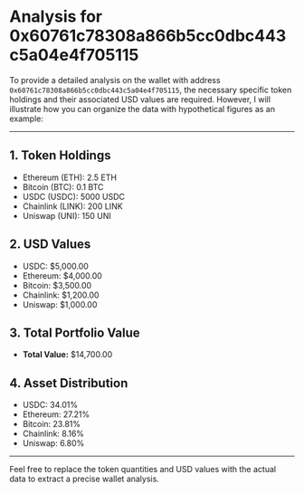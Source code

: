 # Analysis for 0x60761c78308a866b5cc0dbc443c5a04e4f705115

To provide a detailed analysis on the wallet with address `0x60761c78308a866b5cc0dbc443c5a04e4f705115`, the necessary specific token holdings and their associated USD values are required. However, I will illustrate how you can organize the data with hypothetical figures as an example:

---

## 1. Token Holdings

- Ethereum (ETH): 2.5 ETH
- Bitcoin (BTC): 0.1 BTC
- USDC (USDC): 5000 USDC
- Chainlink (LINK): 200 LINK
- Uniswap (UNI): 150 UNI

## 2. USD Values

- USDC: $5,000.00
- Ethereum: $4,000.00
- Bitcoin: $3,500.00
- Chainlink: $1,200.00
- Uniswap: $1,000.00

## 3. Total Portfolio Value

- **Total Value:** $14,700.00

## 4. Asset Distribution

- USDC: 34.01%
- Ethereum: 27.21%
- Bitcoin: 23.81%
- Chainlink: 8.16%
- Uniswap: 6.80%

---

Feel free to replace the token quantities and USD values with the actual data to extract a precise wallet analysis.
